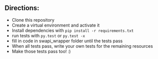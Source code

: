 ## Directions:
- Clone this repository
- Create a virtual environment and activate it
- Install dependencies with `pip install -r requirements.txt`
- run tests with `py.test` or `py.test -x`
- fill in code in swapi_wrapper folder until the tests pass
- When all tests pass, write your own tests for the remaining resources
- Make those tests pass too! :)
